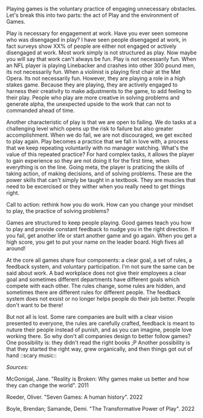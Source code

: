 Playing games is the voluntary practice of engaging unnecessary obstacles.  Let's break this into two parts: the act of Play and the environment of Games.

Play is necessary for engagement at work.  Have you ever seen someone who was disengaged in play?  I have seen people disengaged at work, in fact surveys show XX% of people are either not engaged or actively disengaged at work.  Most work simply is not structured as play.  Now maybe you will say that work can't always be fun.  Play is not necessarily fun.  When an NFL player is playing Linebacker and crashes into other 300 pound men, its not necessarily fun.  When a violinist is playing first chair at the Met Opera.  Its not necessarily fun.  However, they are playing a role in a high stakes game.  Because they are playing, they are actively engaged to harness their creativity to make adjustments to the game, to add feeling to their play.  People who play are more creative in solving problems and generate alpha, the unexpected upside to the work that can not to commanded ahead of time.  

Another characteristic of play is that we are open to failing.  We do tasks at a challenging level which opens up the risk to failure but also greater accomplishment.  When we do fail, we are not discouraged, we get excited to play again.  Play becomes a practice that we fall in love with, a process that we keep repeating voluntarily with no manager watching.  What's the value of this repeated practice?  For hard complex tasks, it allows the player to gain experience so they are not doing it for the first time, when everything is on the line.  Going meta, the player is praticing the skills of taking action, of making decisions, and of solving problems.  These are the power skills that can't simply be taught in a textbook.  They are muscles that need to be excercised or they wither when you really need to get things right.  

Call to action: rethink how you do work.  How can you change your mindset to play, the practice of solving problems?


Games are structured to keep people playing.  Good games teach you how to play and provide constant feedback to nudge you in the right direction.  If you fail, get another life or start another game and go again.  When you get a high score, you get to put your name on the leader board.  High fives all around!

At the core all games share four components: a clear goal, a set of rules, a feedback system, and voluntary participation.  I'm not sure the same can be said about work.  A bad workplace does not give their employees a clear goal and sometimes different departments have different goals which compete with each other.  The rules change, some rules are hidden, and sometimes there are different rules for different people.  The feedback system does not exsist or no longer helps people do their job better.  People don't want to be there!

But not all is lost.  Some rare companies are built with a clear vision presented to everyone, the rules are carefully crafted, feedback is meant to nuture their people instead of punish, and as you can imagine, people love working there.  So why don't all companies design to better follow games?  One possibility is: they didn't read the right books ;P Another possibility is that they started the right way, grew organically, and then things got out of hand ::scary music::





*Sources:*

McGonigal, Jane.  "Reality is Broken: Why games make us better and how they can change the world".  2011

Roeder, Oliver.  "Seven Games: A human history".  2022

Boyle, Brendan; Samande, Demi.  "The Transformative Power of Play".  2022
